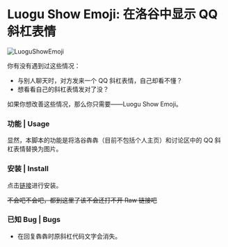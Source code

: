 # Luogu Show Emoji: 在洛谷中显示 QQ 斜杠表情

![LuoguShowEmoji](https://socialify.git.ci/hyc-official/LuoguShowEmoji/image?description=1&descriptionEditable=Show%20QQ%20Emoji%20in%20Luogu.&font=Inter&forks=1&issues=1&name=1&owner=1&pattern=Plus&pulls=1&stargazers=1&theme=Light)

你有没有遇到过这些情况：

- 与别人聊天时，对方发来一个 QQ 斜杠表情，自己却看不懂？
- 想看看自己的斜杠表情发对了没？

如果你想改善这些情况，那么你只需要——Luogu Show Emoji。

### 功能 | Usage

显然，本脚本的功能是将洛谷犇犇（目前不包括个人主页）和讨论区中的 QQ 斜杠表情替换为图片。

### 安装 | Install

点击[链接](https://github.com/hyc-official/LuoguShowEmoji/raw/master/LuoguShowEmoji.min.user.js)进行安装。

~~不会吧不会吧，都到这里了该不会还打不开 Raw 链接吧~~

### 已知 Bug | Bugs

- 在回复犇犇时原斜杠代码文字会消失。